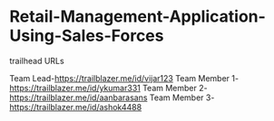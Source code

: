 # Retail-Management-Application-Using-Sales-Forces
trailhead URLs

Team Lead-https://trailblazer.me/id/vijar123
Team Member 1-https://trailblazer.me/id/ykumar331
Team Member 2- https://trailblazer.me/id/aanbarasans
Team Member 3-https://trailblazer.me/id/ashok4488
